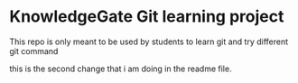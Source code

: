 # KnowledgeGate Git learning project
This repo is only meant to be used by students to learn git and try different git command

this is the second change that i am doing in the readme file.
